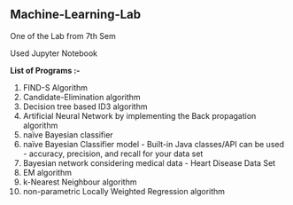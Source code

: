 ## Machine-Learning-Lab

One of the Lab from 7th Sem

Used Jupyter Notebook

**List of Programs :-**

1. FIND-S Algorithm
2. Candidate-Elimination algorithm
3. Decision tree based ID3 algorithm
4. Artificial Neural Network by implementing the Back propagation algorithm
5. naïve Bayesian classifier
6. naïve Bayesian Classifier model - Built-in Java classes/API can be used - accuracy, precision, and recall for your data set
7. Bayesian network considering medical data - Heart Disease Data Set
8. EM algorithm
9. k-Nearest Neighbour algorithm
10. non-parametric Locally Weighted Regression algorithm
